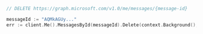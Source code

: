 <!-- markdownlint-disable MD041 -->

```go
// DELETE https://graph.microsoft.com/v1.0/me/messages/{message-id}

messageId := "AQMkAGUy..."
err := client.Me().MessagesById(messageId).Delete(context.Background(), nil)
```

